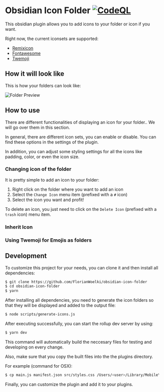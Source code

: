 # Obsidian Icon Folder [![CodeQL](https://github.com/FlorianWoelki/obsidian-icon-folder/actions/workflows/codeql-analysis.yml/badge.svg)](https://github.com/FlorianWoelki/obsidian-icon-folder/actions/workflows/codeql-analysis.yml)

This obsidian plugin allows you to add icons to your folder or icon if you want.

Right now, the current iconsets are supported:
* [Remixicon](https://remixicon.com/)
* [Fontawesome](https://fontawesome.com/)
* [Twemoji](https://github.com/twitter/twemoji)

## How it will look like

This is how your folders can look like:

![Folder Preview](https://github.com/FlorianWoelki/obsidian-icon-folder/blob/main/docs/folder-preview.png)

## How to use

There are different functionalities of displaying an icon for your folder.. We will go over them in this section.

In general, there are different icon sets, you can enable or disable. You can find these options in the settings of the plugin.

In addition, you can adjust some styling settings for all the icons like padding, color, or even the icon size.

### Changing icon of the folder

It is pretty simple to add an icon to your folder:

1. Right click on the folder where you want to add an icon
2. Select the `Change Icon` menu item (prefixed with a `#` icon)
3. Select the icon you want and profit!

To delete an icon, you just need to click on the `Delete Icon` (prefixed with a `trash` icon) menu item.

### Inherit Icon

### Using Twemoji for Emojis as folders

## Development

To customize this project for your needs, you can clone it and then install all dependencies:
```sh
$ git clone https://github.com/FlorianWoelki/obsidian-icon-folder
$ cd obsidian-icon-folder
$ yarn
```

After installing all dependencies, you need to generate the icon folders so that they will be displayed and added to the output file:

```sh
$ node scripts/generate-icons.js
```

After executing successfully, you can start the rollup dev server by using:

```sh
$ yarn dev
```

This command will automatically build the neccesary files for testing and developing on every change.

Also, make sure that you copy the built files into the the plugins directory.

For example (command for OSX):
```sh
$ cp main.js manifest.json src/styles.css /Users/<user>/Library/Mobile\ Documents/iCloud\~md\~obsidian/Documents/Second\ Brain/.obsidian/plugins/obsidian-icon-folder
```

Finally, you can customize the plugin and add it to your plugins.
